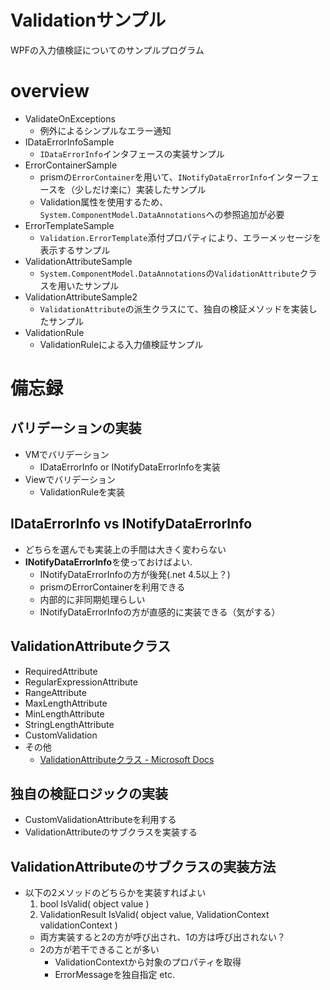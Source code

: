 # Validationサンプル

WPFの入力値検証についてのサンプルプログラム

# overview

- ValidateOnExceptions
    - 例外によるシンプルなエラー通知
- IDataErrorInfoSample
    - `IDataErrorInfo`インタフェースの実装サンプル
- ErrorContainerSample
    - prismの`ErrorContainer`を用いて、`INotifyDataErrorInfo`インターフェースを（少しだけ楽に）実装したサンプル
    - Validation属性を使用するため、`System.ComponentModel.DataAnnotations`への参照追加が必要
- ErrorTemplateSample
    - `Validation.ErrorTemplate`添付プロパティにより、エラーメッセージを表示するサンプル
- ValidationAttributeSample
    - `System.ComponentModel.DataAnnotations`の`ValidationAttribute`クラスを用いたサンプル
- ValidationAttributeSample2
    - `ValidationAttribute`の派生クラスにて、独自の検証メソッドを実装したサンプル
- ValidationRule
    - ValidationRuleによる入力値検証サンプル

# 備忘録

## バリデーションの実装

- VMでバリデーション
    - IDataErrorInfo or INotifyDataErrorInfoを実装
- Viewでバリデーション
    - ValidationRuleを実装

## IDataErrorInfo vs INotifyDataErrorInfo

- どちらを選んでも実装上の手間は大きく変わらない
- **INotifyDataErrorInfo**を使っておけばよい.
    - INotifyDataErrorInfoの方が後発(.net 4.5以上？)
    - prismのErrorContainerを利用できる
    - 内部的に非同期処理らしい
    - INotifyDataErrorInfoの方が直感的に実装できる（気がする）

## ValidationAttributeクラス

- RequiredAttribute
- RegularExpressionAttribute
- RangeAttribute
- MaxLengthAttribute
- MinLengthAttribute
- StringLengthAttribute
- CustomValidation
- その他
    - [ValidationAttributeクラス - Microsoft Docs](https://docs.microsoft.com/ja-jp/dotnet/api/system.componentmodel.dataannotations.validationattribute?redirectedfrom=MSDN&view=netframework-4.8#inheritanceContinued)

## 独自の検証ロジックの実装

- CustomValidationAttributeを利用する
- ValidationAttributeのサブクラスを実装する

## ValidationAttributeのサブクラスの実装方法

- 以下の2メソッドのどちらかを実装すればよい
    1. bool IsValid( object value )
    1. ValidationResult IsValid( object value, ValidationContext validationContext )
    - 両方実装すると2の方が呼び出され、1の方は呼び出されない？
    - 2の方が若干できることが多い
        - ValidationContextから対象のプロパティを取得
        - ErrorMessageを独自指定 etc.
